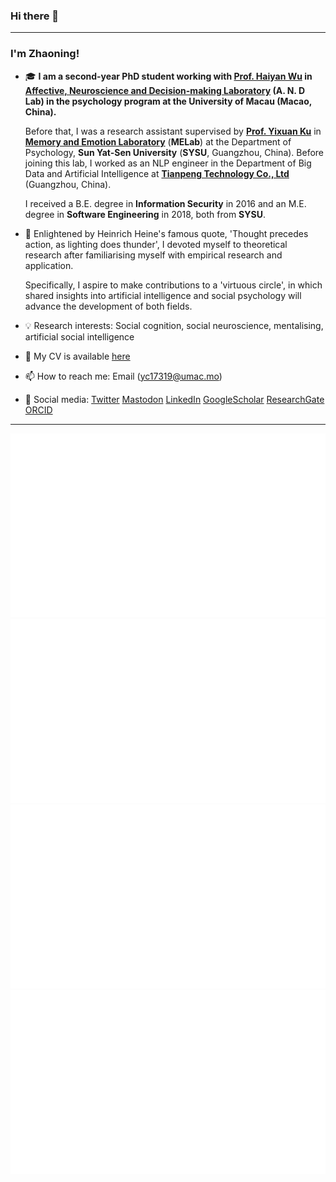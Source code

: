 ### Hi there 👋

<!--
**Das-Boot/Das-Boot** is a ✨ _special_ ✨ repository because its `README.md` (this file) appears on your GitHub profile.
-->
---
### I'm Zhaoning!

- 🎓 **I am a second-year PhD student working with [Prof. Haiyan Wu](https://haiyanwu.wixsite.com/haiyanwu) in [**Affective, Neuroscience and Decision-making Laboratory**](https://andlab-um.com) (**A. N. D Lab**) in the psychology program at the University of Macau (Macao, China).**

  Before that, I was a research assistant supervised by [**Prof. Yixuan Ku**](https://psy.sysu.edu.cn/teacher/851) in [**Memory and Emotion Laboratory**](https://sysumelab.com) (**MELab**) at the Department of Psychology, **Sun Yat-Sen University** (**SYSU**, Guangzhou, China). Before joining this lab, I worked as an NLP engineer in the Department of Big Data and Artificial Intelligence at [**Tianpeng Technology Co., Ltd**](https://www.tp-data.com) (Guangzhou, China). 
  
  I received a B.E. degree in **Information Security** in 2016 and an M.E. degree in **Software Engineering** in 2018, both from **SYSU**.

- :high_brightness: Enlightened by Heinrich Heine's famous quote, 'Thought precedes action, as lighting does thunder', I devoted myself to theoretical research after familiarising myself with empirical research and application. 
  
  Specifically, I aspire to make contributions to a 'virtuous circle', in which shared insights into artificial intelligence and social psychology will advance the development of both fields. 
  
- :bulb: Research interests: Social cognition, social neuroscience, mentalising, artificial social intelligence
- 🌱 My CV is available [here](https://nbviewer.org/github/Das-Boot/Das-Boot/blob/main/resources/CV-Zhaoning%20Li_20230619.pdf)
- 📫 How to reach me: Email (yc17319@umac.mo)
- :key: Social media: [Twitter](https://twitter.com/lizhn7) [Mastodon](https://sciences.social/@lizhn7) [LinkedIn](https://www.linkedin.com/in/zhaoning-li-b82bb1136/) [GoogleScholar](https://scholar.google.com/citations?user=Vr94lCUAAAAJ&hl=zh-CN) [ResearchGate](https://www.researchgate.net/profile/Zhaoning_Li2) [ORCID](https://orcid.org/0000-0002-7578-3076)
---
![](https://raw.githubusercontent.com/Das-Boot/github-stats/master/generated/overview.svg#gh-dark-mode-only)
![](https://raw.githubusercontent.com/Das-Boot/github-stats/master/generated/overview.svg#gh-light-mode-only)
![](https://raw.githubusercontent.com/Das-Boot/github-stats/master/generated/languages.svg#gh-dark-mode-only)
![](https://raw.githubusercontent.com/Das-Boot/github-stats/master/generated/languages.svg#gh-light-mode-only)
